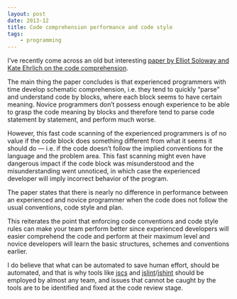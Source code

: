 ```yaml
---
layout: post
date: 2013-12
title: Code comprehension performance and code style
tags:
    - programming
---
```


I’ve recently come across an old but interesting [paper by Elliot Soloway and Kate Ehrlich on the code comprehension](http://www.researchgate.net/publication/220071417_Empirical_Studies_of_Programming_Knowledge/file/d912f512cb2e91a8c1.pdf).

The main thing the paper concludes is that experienced programmers with time develop schematic comprehension, i.e. they tend to quickly “parse” and understand code by blocks, where each block seems to have certain meaning. Novice programmers don’t possess enough experience to be able to grasp the code meaning by blocks and therefore tend to parse code statement by statement, and perform much worse.

However, this fast code scanning of the experienced programmers is of no value if the code block does something different from what it seems it should do — i.e. if the code doesn’t follow the implied conventions for the language and the problem area. This fast scanning might even have dangerous impact if the code block was misunderstood and the misunderstanding went unnoticed, in which case the experienced developer will imply incorrect behavior of the program. 

The paper states that there is nearly no difference in performance between an experienced and novice programmer when the code does not follow the usual conventions, code style and plan.

This reiterates the point that enforcing code conventions and code style rules can make your team perform better since experienced developers will easier comprehend the code and perform at their maximum level and novice developers will learn the basic structures, schemes and conventions earlier.

I do believe that what can be automated to save human effort, should be automated, and that is why tools like [jscs](https://github.com/mdevils/node-jscs) and [jslint](http://www.jslint.com)/[jshint](http://www.jshint.com) should be employed by almost any team, and issues that cannot be caught by the tools are to be identified and fixed at the code review stage.